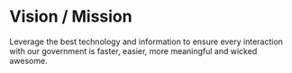 # Vision / Mission

Leverage the best technology and information to ensure every interaction with our government is faster, easier, more meaningful and wicked awesome.
